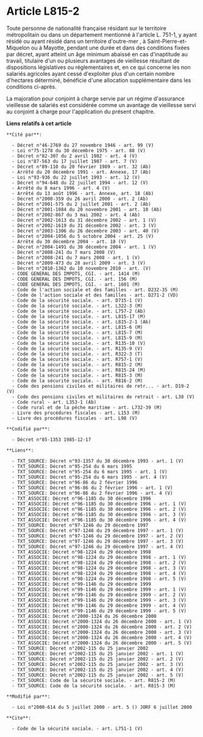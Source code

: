 # Article L815-2

Toute personne de nationalité française résidant sur le territoire métropolitain ou dans un département mentionné à l'article
L. 751-1, y ayant résidé ou ayant résidé dans un territoire d'outre-mer   , à Saint-Pierre-et-Miquelon ou à Mayotte, pendant
une durée et dans des conditions fixées par décret, ayant atteint un âge minimum abaissé en cas d'inaptitude au travail,
titulaire d'un ou plusieurs avantages de vieillesse résultant de dispositions législatives ou réglementaires et, en ce qui
concerne les non salariés agricoles ayant cessé d'exploiter plus d'un certain nombre d'hectares déterminé, bénéficie d'une
allocation supplémentaire dans les conditions ci-après. 

La majoration pour conjoint à charge servie par un régime d'assurance vieillesse de salariés est considérée comme un avantage
de vieillesse servi au conjoint à charge pour l'application du présent chapitre.

**Liens relatifs à cet article**

	**Cité par**:

	  - Décret n°46-2769 du 27 novembre 1946 - art. 99 (V)
	  - Loi n°75-1278 du 30 décembre 1975 - art. 88 (V)
	  - Décret n°82-307 du 2 avril 1982 - art. 4 (V)
	  - Loi n°87-563 du 17 juillet 1987 - art. 7 (V)
	  - Décret n°89-110 du 20 février 1989 - art. 32 (Ab)
	  - Arrêté du 20 décembre 1991 - art. Annexe, 17 (Ab)
	  - Loi n°93-936 du 22 juillet 1993 - art. 12 (V)
	  - Décret n°94-648 du 22 juillet 1994 - art. 12 (V)
	  - Arrêté du 8 mars 1996 - art. 4 (V)
	  - Arrêté du 13 août 1996 - art. Annexe, art. 18 (Ab)
	  - Décret n°2000-359 du 26 avril 2000 - art. 2 (Ab)
	  - Décret n°2001-575 du 2 juillet 2001 - art. 2 (Ab)
	  - Décret n°2001-1084 du 20 novembre 2001 - art. 10 (Ab)
	  - Décret n°2002-867 du 3 mai 2002 - art. 4 (Ab)
	  - Décret n°2002-1613 du 31 décembre 2002 - art. 1 (V)
	  - Décret n°2002-1619 du 31 décembre 2002 - art. 3 (V)
	  - Décret n°2003-1306 du 26 décembre 2003 - art. 40 (V)
	  - Décret n°2004-1056 du 5 octobre 2004 - art. 25 (V)
	  - Arrêté du 30 décembre 2004 - art. 18 (V)
	  - Décret n°2004-1491 du 30 décembre 2004 - art. 1 (V)
	  - Décret n°2008-241 du 7 mars 2008 (V)
	  - Décret n°2008-241 du 7 mars 2008 - art. 1 (V)
	  - Décret n°2009-473 du 28 avril 2009 - art. 3 (V)
	  - Décret n°2010-1362 du 10 novembre 2010 - art. (V)
	  - CODE GENERAL DES IMPOTS, CGI. - art. 1414 (M)
	  - CODE GENERAL DES IMPOTS, CGI. - art. 156 (M)
	  - CODE GENERAL DES IMPOTS, CGI. - art. 1601 (M)
	  - Code de l'action sociale et des familles - art. D232-35 (M)
	  - Code de l'action sociale et des familles - art. D271-2 (VD)
	  - Code de la sécurité sociale. - art. D715-1 (V)
	  - Code de la sécurité sociale. - art. L322-3 (M)
	  - Code de la sécurité sociale. - art. L757-2 (Ab)
	  - Code de la sécurité sociale. - art. L815-17 (M)
	  - Code de la sécurité sociale. - art. L815-2-1 (Ab)
	  - Code de la sécurité sociale. - art. L815-6 (M)
	  - Code de la sécurité sociale. - art. L815-7 (M)
	  - Code de la sécurité sociale. - art. L815-9 (M)
	  - Code de la sécurité sociale. - art. R135-10 (V)
	  - Code de la sécurité sociale. - art. R135-9 (V)
	  - Code de la sécurité sociale. - art. R322-3 (T)
	  - Code de la sécurité sociale. - art. R757-1 (V)
	  - Code de la sécurité sociale. - art. R815-2 (M)
	  - Code de la sécurité sociale. - art. R815-24 (M)
	  - Code de la sécurité sociale. - art. R815-3 (M)
	  - Code de la sécurité sociale. - art. R816-2 (M)
	  - Code des pensions civiles et militaires de retr... - art. D19-2 (V)
	  - Code des pensions civiles et militaires de retrait - art. L38 (V)
	  - Code rural - art. L353-1 (Ab)
	  - Code rural et de la pêche maritime - art. L732-39 (M)
	  - Livre des procédures fiscales - art. L153 (M)
	  - Livre des procédures fiscales - art. L98 (V)

	**Codifié par**:

	  - Décret n°85-1353 1985-12-17

	**Liens**:

	  - TXT_SOURCE: Décret n°93-1357 du 30 décembre 1993 - art. 1 (V)
	  - TXT_SOURCE: Décret n°95-254 du 6 mars 1995
	  - TXT_SOURCE: Décret n°95-254 du 6 mars 1995 - art. 1 (V)
	  - TXT_SOURCE: Décret n°95-254 du 6 mars 1995 - art. 4 (V)
	  - TXT_SOURCE: Décret n°96-86 du 2 février 1996
	  - TXT_SOURCE: Décret n°96-86 du 2 février 1996 - art. 1 (V)
	  - TXT_SOURCE: Décret n°96-86 du 2 février 1996 - art. 4 (V)
	  - TXT_ASSOCIE: Décret n°96-1185 du 30 décembre 1996
	  - TXT_ASSOCIE: Décret n°96-1185 du 30 décembre 1996 - art. 1 (V)
	  - TXT_ASSOCIE: Décret n°96-1185 du 30 décembre 1996 - art. 2 (V)
	  - TXT_ASSOCIE: Décret n°96-1185 du 30 décembre 1996 - art. 3 (V)
	  - TXT_ASSOCIE: Décret n°96-1185 du 30 décembre 1996 - art. 4 (V)
	  - TXT_SOURCE: Décret n°97-1246 du 29 décembre 1997
	  - TXT_SOURCE: Décret n°97-1246 du 29 décembre 1997 - art. 1 (V)
	  - TXT_SOURCE: Décret n°97-1246 du 29 décembre 1997 - art. 2 (V)
	  - TXT_SOURCE: Décret n°97-1246 du 29 décembre 1997 - art. 3 (V)
	  - TXT_SOURCE: Décret n°97-1246 du 29 décembre 1997 - art. 4 (V)
	  - TXT_ASSOCIE: Décret n°98-1224 du 29 décembre 1998
	  - TXT_ASSOCIE: Décret n°98-1224 du 29 décembre 1998 - art. 1 (V)
	  - TXT_ASSOCIE: Décret n°98-1224 du 29 décembre 1998 - art. 2 (V)
	  - TXT_ASSOCIE: Décret n°98-1224 du 29 décembre 1998 - art. 3 (V)
	  - TXT_ASSOCIE: Décret n°98-1224 du 29 décembre 1998 - art. 4 (V)
	  - TXT_ASSOCIE: Décret n°98-1224 du 29 décembre 1998 - art. 5 (V)
	  - TXT_ASSOCIE: Décret n°99-1146 du 29 décembre 1999
	  - TXT_ASSOCIE: Décret n°99-1146 du 29 décembre 1999 - art. 1 (V)
	  - TXT_ASSOCIE: Décret n°99-1146 du 29 décembre 1999 - art. 2 (V)
	  - TXT_ASSOCIE: Décret n°99-1146 du 29 décembre 1999 - art. 3 (V)
	  - TXT_ASSOCIE: Décret n°99-1146 du 29 décembre 1999 - art. 4 (V)
	  - TXT_ASSOCIE: Décret n°99-1146 du 29 décembre 1999 - art. 5 (V)
	  - TXT_ASSOCIE: Décret n°2000-1324 du 26 décembre 2000
	  - TXT_ASSOCIE: Décret n°2000-1324 du 26 décembre 2000 - art. 1 (V)
	  - TXT_ASSOCIE: Décret n°2000-1324 du 26 décembre 2000 - art. 2 (V)
	  - TXT_ASSOCIE: Décret n°2000-1324 du 26 décembre 2000 - art. 3 (V)
	  - TXT_ASSOCIE: Décret n°2000-1324 du 26 décembre 2000 - art. 4 (V)
	  - TXT_ASSOCIE: Décret n°2000-1324 du 26 décembre 2000 - art. 5 (V)
	  - TXT_SOURCE: Décret n°2002-115 du 25 janvier 2002
	  - TXT_SOURCE: Décret n°2002-115 du 25 janvier 2002 - art. 1 (V)
	  - TXT_SOURCE: Décret n°2002-115 du 25 janvier 2002 - art. 2 (V)
	  - TXT_SOURCE: Décret n°2002-115 du 25 janvier 2002 - art. 3 (V)
	  - TXT_SOURCE: Décret n°2002-115 du 25 janvier 2002 - art. 4 (V)
	  - TXT_SOURCE: Décret n°2002-115 du 25 janvier 2002 - art. 5 (V)
	  - TXT_SOURCE: Code de la sécurité sociale. - art. R815-2 (M)
	  - TXT_SOURCE: Code de la sécurité sociale. - art. R815-3 (M)

	**Modifié par**:

	  - Loi n°2000-614 du 5 juillet 2000 - art. 5 () JORF 6 juillet 2000

	**Cite**:

	  - Code de la sécurité sociale. - art. L751-1 (V)
